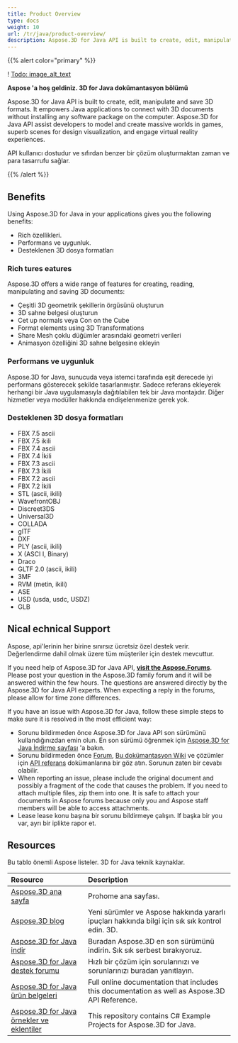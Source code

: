 ```yaml
---
title: Product Overview
type: docs
weight: 10
url: /tr/java/product-overview/
description: Aspose.3D for Java API is built to create, edit, manipulate and save 3D formats. It empowers Java applications to connect with 3D documents without installing any software package on the computer. Aspose.3D for Java API assist developers to model and create massive worlds in games, superb scenes for design visualization, and engage virtual reality experiences.
---
```

{{% alert color="primary" %}} 

! [Todo: image_alt_text](product-overview_1)

**Aspose 'a hoş geldiniz. 3D for Java dokümantasyon bölümü**

Aspose.3D for Java API is built to create, edit, manipulate and save 3D formats. It empowers Java applications to connect with 3D documents without installing any software package on the computer. Aspose.3D for Java API assist developers to model and create massive worlds in games, superb scenes for design visualization, and engage virtual reality experiences.

API kullanıcı dostudur ve sıfırdan benzer bir çözüm oluşturmaktan zaman ve para tasarrufu sağlar.

{{% /alert %}} 
##  **Benefits**
Using Aspose.3D for Java in your applications gives you the following benefits:

- Rich özellikleri.
- Performans ve uygunluk.
- Desteklenen 3D dosya formatları
###  **Rich tures eatures**
Aspose.3D offers a wide range of features for creating, reading, manipulating and saving 3D documents:

- Çeşitli 3D geometrik şekillerin örgüsünü oluşturun
- 3D sahne belgesi oluşturun
- Cet up normals veya Con on the Cube
- Format elements using 3D Transformations
- Share Mesh çoklu düğümler arasındaki geometri verileri
- Animasyon özelliğini 3D sahne belgesine ekleyin
###  **Performans ve uygunluk**
Aspose.3D for Java, sunucuda veya istemci tarafında eşit derecede iyi performans gösterecek şekilde tasarlanmıştır. Sadece referans ekleyerek herhangi bir Java uygulamasıyla dağıtılabilen tek bir Java montajıdır. Diğer hizmetler veya modüller hakkında endişelenmenize gerek yok.
###  **Desteklenen 3D dosya formatları**
- FBX 7.5 ascii
- FBX 7.5 ikili
- FBX 7.4 ascii
- FBX 7.4 İkili
- FBX 7.3 ascii
- FBX 7.3 İkili
- FBX 7.2 ascii
- FBX 7.2 İkili
- STL (ascii, ikili)
- WavefrontOBJ
- Discreet3DS
- Universal3D
- COLLADA
- glTF
- DXF
- PLY (ascii, ikili)
- X (ASCI I, Binary)
- Draco
- GLTF 2.0 (ascii, ikili)
- 3MF
- RVM (metin, ikili)
- ASE
- USD (usda, usdc, USDZ)
- GLB
##  **Nical echnical Support**
Aspose, api'lerinin her birine sınırsız ücretsiz özel destek verir. Değerlendirme dahil olmak üzere tüm müşteriler için destek mevcuttur.

If you need help of Aspose.3D for Java API, [**visit the Aspose.Forums**](https://forum.aspose.com/). Please post your question in the Aspose.3D family forum and it will be answered within the few hours. The questions are answered directly by the Aspose.3D for Java API experts. When expecting a reply in the forums, please allow for time zone differences.

If you have an issue with Aspose.3D for Java, follow these simple steps to make sure it is resolved in the most efficient way:

- Sorunu bildirmeden önce Aspose.3D for Java API son sürümünü kullandığınızdan emin olun. En son sürümü öğrenmek için [Aspose.3D for Java İndirme sayfası](https://repository.aspose.com/repo/com/aspose/aspose-3d/) 'a bakın.
- Sorunu bildirmeden önce [Forum](https://forum.aspose.com/c/3d), [Bu dokümantasyon Wiki](/3d/tr/java/) ve çözümler için [API referans](https://reference.aspose.com/3d/java) dokümanlarına bir göz atın. Sorunun zaten bir cevabı olabilir.
- When reporting an issue, please include the original document and possibly a fragment of the code that causes the problem. If you need to attach multiple files, zip them into one. It is safe to attach your documents in Aspose forums because only you and Aspose staff members will be able to access attachments.
- Lease lease konu başına bir sorunu bildirmeye çalışın. If başka bir you var, ayrı bir iplikte rapor et.
##  **Resources**
Bu tablo önemli Aspose listeler. 3D for Java teknik kaynaklar.

|**Resource**|**Description**|
| :- | :- |
|[Aspose.3D ana sayfa](https://products.aspose.com/3d/java/)|Prohome ana sayfası.|
|[Aspose.3D blog](https://blog.aspose.com/category/3d/)|Yeni sürümler ve Aspose hakkında yararlı ipuçları hakkında bilgi için sık sık kontrol edin. 3D.|
|[Aspose.3D for Java indir](https://repository.aspose.com/repo/com/aspose/aspose-3d/)|Buradan Aspose.3D en son sürümünü indirin. Sık sık serbest bırakıyoruz.|
|[Aspose.3D for Java destek forumu](https://forum.aspose.com/c/3d/18)|Hızlı bir çözüm için sorularınızı ve sorunlarınızı buradan yanıtlayın.|
|[Aspose.3D for Java ürün belgeleri](/3d/tr/java/)|Full online documentation that includes this documentation as well as Aspose.3D API Reference.|
|[Aspose.3D for Java örnekler ve eklentiler](https://github.com/aspose-3d/Aspose.3D-for-Java)|This repository contains C# Example Projects for Aspose.3D for Java.|

